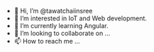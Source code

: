 - 👋 Hi, I’m @tawatchaiinsree
- 👀 I’m interested in IoT and Web development.
- 🌱 I’m currently learning Angular.
- 💞️ I’m looking to collaborate on ...
- 📫 How to reach me ...

<!---
tawatchaiinsree/tawatchaiinsree is a ✨ special ✨ repository because its `README.md` (this file) appears on your GitHub profile.
You can click the Preview link to take a look at your changes.
--->
